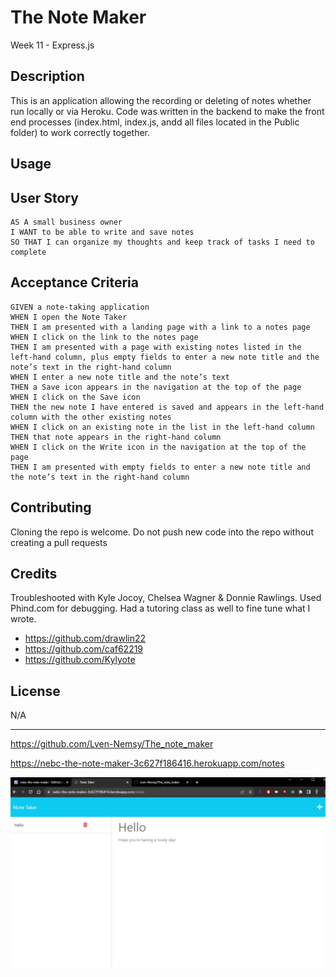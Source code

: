 # The Note Maker
Week 11 - Express.js


## Description
This is an application allowing the recording or deleting of notes whether run locally or via Heroku. Code was written in the backend to make the front end processes (index.html, index.js,  andd all files located in the Public folder) to work correctly together.


## Usage

## User Story

```
AS A small business owner
I WANT to be able to write and save notes
SO THAT I can organize my thoughts and keep track of tasks I need to complete
```

## Acceptance Criteria

```
GIVEN a note-taking application
WHEN I open the Note Taker
THEN I am presented with a landing page with a link to a notes page
WHEN I click on the link to the notes page
THEN I am presented with a page with existing notes listed in the left-hand column, plus empty fields to enter a new note title and the note’s text in the right-hand column
WHEN I enter a new note title and the note’s text
THEN a Save icon appears in the navigation at the top of the page
WHEN I click on the Save icon
THEN the new note I have entered is saved and appears in the left-hand column with the other existing notes
WHEN I click on an existing note in the list in the left-hand column
THEN that note appears in the right-hand column
WHEN I click on the Write icon in the navigation at the top of the page
THEN I am presented with empty fields to enter a new note title and the note’s text in the right-hand column
```

## Contributing
Cloning the repo is welcome. Do not push new code into the repo without creating a pull requests


## Credits

Troubleshooted with Kyle Jocoy, Chelsea Wagner & Donnie Rawlings. 
Used Phind.com for debugging. 
Had a tutoring class as well to fine tune what I wrote.
- https://github.com/drawlin22
- https://github.com/caf62219
- https://github.com/Kylyote

## License
N/A

---

https://github.com/Lven-Nemsy/The_note_maker

https://nebc-the-note-maker-3c627f186416.herokuapp.com/notes

![Alt text](<Assets/Screenshot 2023-08-30 223258.png>)